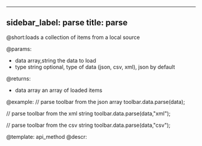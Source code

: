 
---
sidebar_label: parse
title: parse
---          

@short:loads a collection of items from a local source

@params:
- data 		array,string		the data to load
- type		string		optional, type of data (json, csv, xml), json by default

@returns: 
- data		array		an array of loaded items	


@example:
// parse toolbar from the json array
toolbar.data.parse(data);

// parse toolbar from the xml string
toolbar.data.parse(data,"xml");

// parse toolbar from the csv string
toolbar.data.parse(data,"csv");

@template: api_method
@descr:

